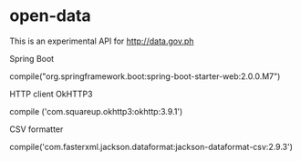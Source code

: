 # open-data
  This is an experimental API for http://data.gov.ph


Spring Boot

  compile("org.springframework.boot:spring-boot-starter-web:2.0.0.M7")

HTTP client OkHTTP3

  compile ('com.squareup.okhttp3:okhttp:3.9.1')

CSV formatter

  compile('com.fasterxml.jackson.dataformat:jackson-dataformat-csv:2.9.3')
